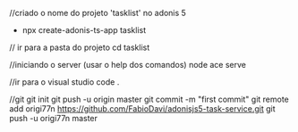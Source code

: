 //criado o nome do projeto 'tasklist' no adonis 5
- npx create-adonis-ts-app tasklist

// ir para a pasta do projeto
cd tasklist

//iniciando o server (usar o help dos comandos)
node ace serve

//ir para o visual studio
code .

//git
git init
git push -u origin master
git commit -m "first commit"
git remote add origi77n https://github.com/FabioDavi/adonisjs5-task-service.git
git push -u origi77n master


